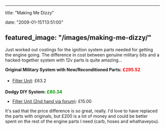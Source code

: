 
---
title: "Making Me Dizzy"

date: "2009-01-15T13:51:00"

featured_image: "/images/making-me-dizzy/"
---


<span style="font-size:100%;">Just worked out costings for the ignition system parts needed for getting the engine going.  The difference in cost between genuine military bits and a hacked-together system with 12v parts is quite amazing...  </span>

<span style="font-weight: bold;">Original Military System with New/Reconditioned Parts:</span> <span style="font-weight: bold; color: rgb(255, 0, 0);">£295.52</span><span style="font-size:100%;"><span style="font-weight: bold;">
</span></span><ul><li><span style="font-size:100%;"><a href="http://www.lrseries.com/shop/product/listing/14648/4232/2/552605-FFR-24V-COIL-FILTER-UNIT.html">Filter Unit</a>:    </span><span style="line-height: 27px;font-size:100%;" >£63.2</span></li></ul><span style="font-size:100%;"><span style="font-weight: bold;">Dodgy DIY System:</span> <span style="font-weight: bold; color: rgb(0, 153, 0);">£80.34</span>
</span><ul><li><span style="font-size:100%;"><a href="http://forum.landrovernet.com/showthread.php?t=143725">Filter Unit (2nd hand via forum)</a>: £15.00</span></li></ul><span style="font-size:100%;">It's sad that the price difference is so great, really.  I'd love to have replaced the parts with originals, but £200 is a lot of money and could be better spent on the rest of the engine parts I need (carb, hoses and whathaveyou).
</span>